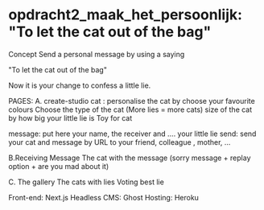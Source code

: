 # opdracht2_maak_het_persoonlijk: "To let the cat out of the bag"
Concept 
Send a personal message by using a saying 

"To let the cat out of the bag"

Now it is your change to confess a little lie.


PAGES: 
A. create-studio
cat : personalise the cat by 
choose your favourite colours 
Choose the type of the cat  (More lies = more cats)
size of the cat by how big your little lie is 
Toy for cat

message: put here your name, the receiver and …. your little lie
send: send your cat and message by URL to your friend, colleague , mother, ...

B.Receiving Message
The cat  with the message 
(sorry message + replay option + are you mad about it)

C. The gallery 
The cats with lies 
Voting best lie


Front-end: Next.js
Headless CMS: Ghost
Hosting: Heroku 
